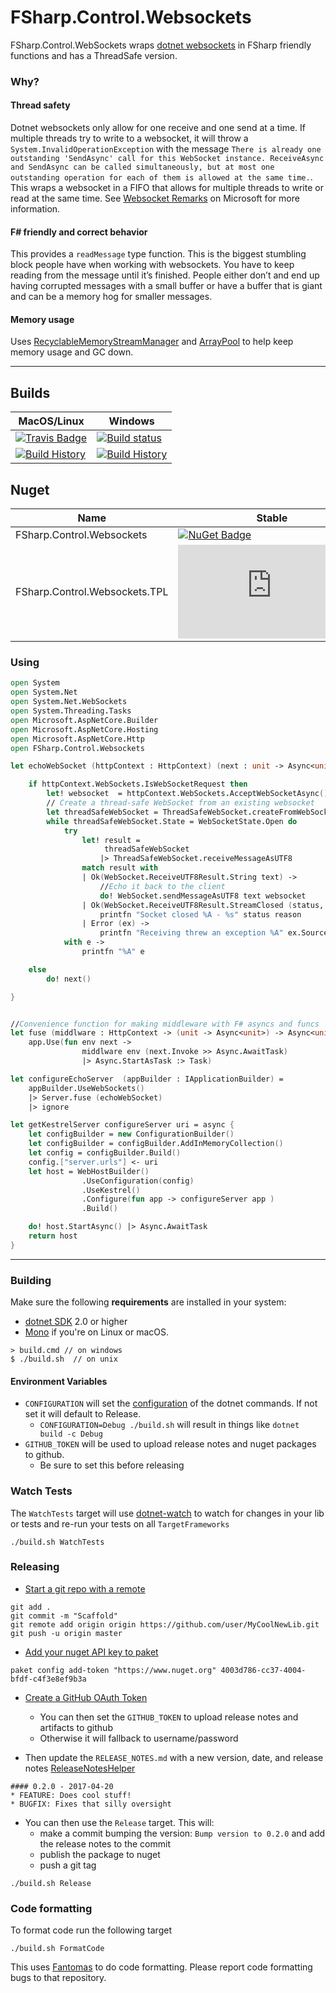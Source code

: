 # FSharp.Control.Websockets

FSharp.Control.WebSockets wraps [dotnet websockets](https://docs.microsoft.com/en-us/dotnet/api/system.net.websockets.websocket?view=netcore-2.0) in FSharp friendly functions and has a ThreadSafe version.


### Why? 


#### Thread safety

Dotnet websockets only allow for one receive and one send at a time. If multiple threads try to write to a websocket, it will throw a `System.InvalidOperationException` with the message `There is already one outstanding 'SendAsync' call for this WebSocket instance. ReceiveAsync and SendAsync can be called simultaneously, but at most one outstanding operation for each of them is allowed at the same time.`. This wraps a websocket in a FIFO that allows for multiple threads to write or read at the same time. See [Websocket Remarks](https://docs.microsoft.com/en-us/dotnet/api/system.net.websockets.websocket.sendasync?view=netcore-2.0#Remarks) on Microsoft for more information.

#### F# friendly and correct behavior

This provides a `readMessage` type function. This is the biggest stumbling block people have when working with websockets. You have to keep reading from the message until it’s finished.  People either don’t and end up having corrupted messages with a small buffer or have a buffer that is giant and can be a memory hog for smaller messages.

#### Memory usage 

Uses [RecyclableMemoryStreamManager](https://www.philosophicalgeek.com/2015/02/06/announcing-microsoft-io-recycablememorystream/) and [ArrayPool](https://docs.microsoft.com/en-us/dotnet/api/system.buffers.arraypool-1?view=netstandard-2.1) to help keep memory usage and GC down.

---

## Builds

MacOS/Linux | Windows
--- | ---
[![Travis Badge](https://travis-ci.org/TheAngryByrd/FSharp.Control.Websockets.svg?branch=master)](https://travis-ci.org/TheAngryByrd/FSharp.Control.Websockets) | [![Build status](https://ci.appveyor.com/api/projects/status/github/TheAngryByrd/fsharp-control-websockets?svg=true)](https://ci.appveyor.com/project/TheAngryByrd/fsharp-control-websockets)
[![Build History](https://buildstats.info/travisci/chart/TheAngryByrd/FSharp.Control.Websockets)](https://travis-ci.org/TheAngryByrd/FSharp.Control.Websockets/builds) | [![Build History](https://buildstats.info/appveyor/chart/TheAngryByrd/fsharp-control-websockets)](https://ci.appveyor.com/project/TheAngryByrd/fsharp-control-websockets)  


## Nuget 

Name | Stable | Prerelease
--- | --- | ---
FSharp.Control.Websockets | [![NuGet Badge](https://buildstats.info/nuget/FSharp.Control.Websockets)](https://www.nuget.org/packages/FSharp.Control.Websockets/) | [![NuGet Badge](https://buildstats.info/nuget/FSharp.Control.Websockets?includePreReleases=true)](https://www.nuget.org/packages/FSharp.Control.Websockets/)
FSharp.Control.Websockets.TPL | [![NuGet Badge](https://buildstats.info/nuget/FSharp.Control.Websockets.TPL)](https://www.nuget.org/packages/FSharp.Control.Websockets.TPL/) | [![NuGet Badge](https://buildstats.info/nuget/FSharp.Control.Websockets.TPL?includePreReleases=true)](https://www.nuget.org/packages/FSharp.Control.Websockets.TPL/)


### Using

```fsharp
open System
open System.Net
open System.Net.WebSockets
open System.Threading.Tasks
open Microsoft.AspNetCore.Builder
open Microsoft.AspNetCore.Hosting
open Microsoft.AspNetCore.Http
open FSharp.Control.Websockets

let echoWebSocket (httpContext : HttpContext) (next : unit -> Async<unit>) = async {

    if httpContext.WebSockets.IsWebSocketRequest then
        let! websocket  = httpContext.WebSockets.AcceptWebSocketAsync() |> Async.AwaitTask
        // Create a thread-safe WebSocket from an existing websocket
        let threadSafeWebSocket = ThreadSafeWebSocket.createFromWebSocket websocket
        while threadSafeWebSocket.State = WebSocketState.Open do
            try
                let! result =
                     threadSafeWebSocket
                    |> ThreadSafeWebSocket.receiveMessageAsUTF8
                match result with
                | Ok(WebSocket.ReceiveUTF8Result.String text) ->
                    //Echo it back to the client
                    do! WebSocket.sendMessageAsUTF8 text websocket
                | Ok(WebSocket.ReceiveUTF8Result.StreamClosed (status, reason)) ->
                    printfn "Socket closed %A - %s" status reason
                | Error (ex) ->
                    printfn "Receiving threw an exception %A" ex.SourceException
            with e ->
                printfn "%A" e

    else
        do! next()

}


//Convenience function for making middleware with F# asyncs and funcs
let fuse (middlware : HttpContext -> (unit -> Async<unit>) -> Async<unit>) (app:IApplicationBuilder) =
    app.Use(fun env next ->
                middlware env (next.Invoke >> Async.AwaitTask)
                |> Async.StartAsTask :> Task)

let configureEchoServer  (appBuilder : IApplicationBuilder) =
    appBuilder.UseWebSockets()
    |> Server.fuse (echoWebSocket)
    |> ignore

let getKestrelServer configureServer uri = async {
    let configBuilder = new ConfigurationBuilder()
    let configBuilder = configBuilder.AddInMemoryCollection()
    let config = configBuilder.Build()
    config.["server.urls"] <- uri
    let host = WebHostBuilder()
                .UseConfiguration(config)
                .UseKestrel()
                .Configure(fun app -> configureServer app )
                .Build()

    do! host.StartAsync() |> Async.AwaitTask
    return host
}

```

---


### Building


Make sure the following **requirements** are installed in your system:

* [dotnet SDK](https://www.microsoft.com/net/download/core) 2.0 or higher
* [Mono](http://www.mono-project.com/) if you're on Linux or macOS.

```
> build.cmd // on windows
$ ./build.sh  // on unix
```

#### Environment Variables

* `CONFIGURATION` will set the [configuration](https://docs.microsoft.com/en-us/dotnet/core/tools/dotnet-build?tabs=netcore2x#options) of the dotnet commands.  If not set it will default to Release.
  * `CONFIGURATION=Debug ./build.sh` will result in things like `dotnet build -c Debug`
* `GITHUB_TOKEN` will be used to upload release notes and nuget packages to github.
  * Be sure to set this before releasing

### Watch Tests

The `WatchTests` target will use [dotnet-watch](https://github.com/aspnet/Docs/blob/master/aspnetcore/tutorials/dotnet-watch.md) to watch for changes in your lib or tests and re-run your tests on all `TargetFrameworks`

```
./build.sh WatchTests
```

### Releasing
* [Start a git repo with a remote](https://help.github.com/articles/adding-an-existing-project-to-github-using-the-command-line/)

```
git add .
git commit -m "Scaffold"
git remote add origin origin https://github.com/user/MyCoolNewLib.git
git push -u origin master
```

* [Add your nuget API key to paket](https://fsprojects.github.io/Paket/paket-config.html#Adding-a-NuGet-API-key)

```
paket config add-token "https://www.nuget.org" 4003d786-cc37-4004-bfdf-c4f3e8ef9b3a
```

* [Create a GitHub OAuth Token](https://help.github.com/articles/creating-a-personal-access-token-for-the-command-line/)
    * You can then set the `GITHUB_TOKEN` to upload release notes and artifacts to github
    * Otherwise it will fallback to username/password


* Then update the `RELEASE_NOTES.md` with a new version, date, and release notes [ReleaseNotesHelper](https://fsharp.github.io/FAKE/apidocs/fake-releasenoteshelper.html)

```
#### 0.2.0 - 2017-04-20
* FEATURE: Does cool stuff!
* BUGFIX: Fixes that silly oversight
```

* You can then use the `Release` target.  This will:
    * make a commit bumping the version:  `Bump version to 0.2.0` and add the release notes to the commit
    * publish the package to nuget
    * push a git tag

```
./build.sh Release
```


### Code formatting

To format code run the following target

```
./build.sh FormatCode
```

This uses [Fantomas](https://github.com/fsprojects/fantomas) to do code formatting.  Please report code formatting bugs to that repository.
